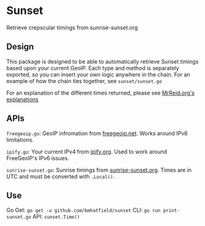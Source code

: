 # Sunset

Retrieve crepscular timings from sunrise-sunset.org

## Design

This package is designed to be able to automatically retrieve Sunset timings based upon your current GeoIP. Each type and method is separately exported, so you can insert your own logic anywhere in the chain. For an example of how the chain ties together, see `sunset/sunset.go`

For an explanation of the different times returned, please see [MrReid.org's explanations](http://wordpress.mrreid.org/2013/02/05/dawn-dusk-sunrise-sunset-and-twilight/)

## APIs

`freegeoip.go`: GeoIP infromation from [freegeoip.net](https://freegeoip.net/). Works around IPv6 limitations.

`ipify.go`: Your current IPv4 from [ipify.org](https://api.ipify.org?format=json). Used to work around FreeGeoIP's IPv6 issues.

`sunrise-sunset.go`: Sunrise timings from [sunrise-sunset.org](https://api.sunrise-sunset.org/json?lat=36.7201600&lng=-4.4203400&formatted=0). Times are in UTC and must be converted with `.Local()`.


## Use

Go Get: `go get -u github.com/bmhatfield/sunset`
CLI: `go run print-sunset.go`
API: `sunset.Time()`
